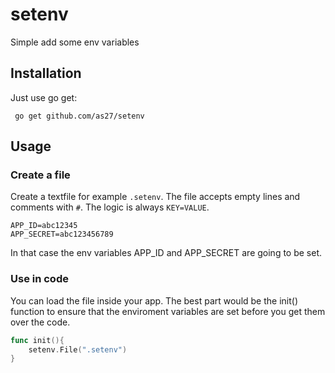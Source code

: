 # setenv
Simple add some env variables

## Installation

Just use go get:

``` go get github.com/as27/setenv```

## Usage

### Create a file

Create a textfile for example `.setenv`. The file accepts empty lines and comments with `#`. The logic is always `KEY=VALUE`.

```
APP_ID=abc12345
APP_SECRET=abc123456789
```

In that case the env variables APP_ID and APP_SECRET are going to be set.

### Use in code

You can load the file inside your app. The best part would be the init() function to ensure that the enviroment variables are set before you get them over the code.

```go
func init(){
    setenv.File(".setenv")
}
```
